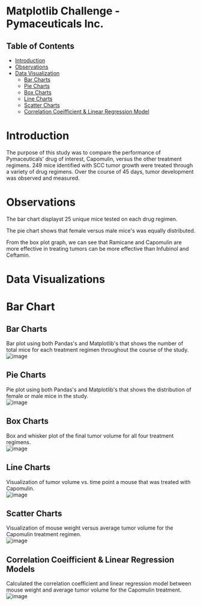 # Matplotlib Challenge - Pymaceuticals Inc.

## Table of Contents
  * [Introduction](#introduction)
  * [Observations](#observations)
  * [Data Visualization](#data-visualization)
    * [Bar Charts](#bar-charts)
    * [Pie Charts](#pie-charts)
    * [Box Charts](#box-chart)
    * [Line Charts](#line-charts)
    * [Scatter Charts](#scatter-charts)
    * [Correlation Coeifficient & Linear Regression Model](#linear-regression)
    

# Introduction

The purpose of this study was to compare the performance of Pymaceuticals' drug of interest, Capomulin, versus the other treatment regimens.
249 mice identified with SCC tumor growth were treated through a variety of drug regimens. Over the course of 45 days, tumor development was observed and measured.

# Observations

The bar chart displayst 25 unique mice tested on each drug regimen.

The pie chart shows that female versus male mice's was equally distributed.

From the box plot graph, we can see that Ramicane and Capomulin are more effective in treating tumors can be more effective than Infubinol and Ceftamin.


# Data Visualizations

# Bar Chart
## <a name="bar-charts">Bar Charts</a>
Bar plot using both Pandas's and Matplotlib's that shows  the number of total mice for each treatment regimen throughout the course of the study.<br>
![image](https://user-images.githubusercontent.com/69221324/113892783-5d3a7c00-9794-11eb-90a8-9f78d0ae6c71.png)


## <a name="pie-charts">Pie Charts</a>
Pie plot using both Pandas's and Matplotlib's that shows the distribution of female or male mice in the study.<br>
![image](https://user-images.githubusercontent.com/69221324/114023245-a2b48300-9840-11eb-83b5-40453b161800.png)


## <a name="box-chart">Box Charts</a>
Box and whisker plot of the final tumor volume for all four treatment regimens.<br>
![image](https://user-images.githubusercontent.com/69221324/114023322-bbbd3400-9840-11eb-9486-73886de2c4a9.png)


## <a name="line-charts">Line Charts</a>
Visualization of tumor volume vs. time point a mouse that was treated with Capomulin.<br>
![image](https://user-images.githubusercontent.com/69221324/114023354-c5469c00-9840-11eb-9c0a-b80d9c521dd0.png)


## <a name="scatter-charts">Scatter Charts</a>
Visualization of mouse weight versus average tumor volume for the Capomulin treatment regimen.<br>
![image](https://user-images.githubusercontent.com/69221324/114023381-cd9ed700-9840-11eb-973c-ed77992d9203.png)


## <a name="linear-regression">Correlation Coeifficient & Linear Regression Models</a>
Calculated the correlation coefficient and linear regression model between mouse weight and average tumor volume for the Capomulin treatment.<br>
![image](https://user-images.githubusercontent.com/69221324/114023418-da232f80-9840-11eb-8234-6ac7544bfea4.png)
